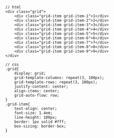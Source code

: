 
<template>
    <div class="grid">
        <div class="grid-item grid-item-1">1</div>
        <div class="grid-item grid-item-2">2</div>
        <div class="grid-item grid-item-3">3</div>
        <div class="grid-item grid-item-4">4</div>
        <div class="grid-item grid-item-5">5</div>
        <div class="grid-item grid-item-6">6</div>
        <div class="grid-item grid-item-7">7</div>
        <div class="grid-item grid-item-8">8</div>
        <div class="grid-item grid-item-9">9</div>
    </div>
</template>

```
// html
<div class="grid">
    <div class="grid-item grid-item-1">1</div>
    <div class="grid-item grid-item-2">2</div>
    <div class="grid-item grid-item-3">3</div>
    <div class="grid-item grid-item-4">4</div>
    <div class="grid-item grid-item-5">5</div>
    <div class="grid-item grid-item-6">6</div>
    <div class="grid-item grid-item-7">7</div>
    <div class="grid-item grid-item-8">8</div>
    <div class="grid-item grid-item-9">9</div>
</div>

// css
.grid{
    display: grid;
    grid-template-columns: repeat(3, 100px);
    grid-template-rows: repeat(3, 100px);
    justify-content: center;
    align-items: center;
    grid-auto-flow: row;
}
.grid-item{
    text-align: center;
    font-size: 1.4em;
    line-height: 100px;
    border: 1px solid #fff;
    box-sizing: border-box;
}
```

<script>
export default {
    data() {
        return {
            dynamicComponent: null
        }
    },
    mounted () {
        
    }
}
</script>

<style>
    .grid{
        display: grid;
        grid-template-columns: repeat(3, 100px);
        grid-template-rows: repeat(3, 100px);
        justify-content: center;
        align-items: center;
        grid-auto-flow: row;
    }
    .grid-item{
        text-align: center;
        font-size: 1.4em;
        line-height: 100px;
        border: 1px solid #fff;
        box-sizing: border-box;
    }
    
    .grid-item-1 {
        background-color: #ef342a;
    }

    .grid-item-2 {
        background-color: #f68f26;
    }

    .grid-item-3 {
        background-color: #4ba946;
    }

    .grid-item-4 {
        background-color: #0376c2;
    }

    .grid-item-5 {
        background-color: #c077af;
    }

    .grid-item-6 {
        background-color: #f8d29d;
    }

    .grid-item-7 {
        background-color: #b5a87f;
    }

    .grid-item-8 {
        background-color: #d0e4a9;
    }

    .grid-item-9 {
        background-color: #4dc7ec;
    }
</style>